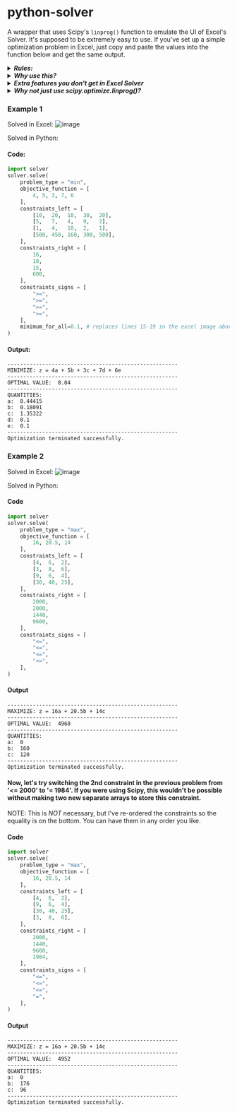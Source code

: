 # python-solver

A wrapper that uses Scipy's ```linprog()``` function to emulate the UI of Excel's Solver. It's supposed to be extremely easy to use. If you've set up a simple optimization problem in Excel, just copy and paste the values into the function below and get the same output.

<details>
  <summary><i><b>Rules:</b></i></summary>

- All matrix constraints must be able to be stated with a SUMPRODUCT() in Excel. Instead of passing the sumproduct cell as a constraint like you would in Excel, here you need to pass the constraint matrix itself (see ```constraints_left``` param below), and the function will take care of the math.
</details>

<details>
  <summary><i><b>Why use this?</b></i></summary>

- It's easy. Very easy. You can simply copy paste from excel into the function. You even get to use the "Make Unconstrained Variables Non-Negative" button, like you would in Excel.
</details>

<details>
  <summary><i><b>Extra features you don't get in Excel Solver</b></i></summary>
    
- With a single-integer assignment, you can set the ```minimum_for_all``` and/or ```maximum_for_all``` constraints to set an upper and/or lower bound for all the decision variables at once.
- You don't have to calculate objective function or matrix sumproduct constraints yourself.
- Objective function is set up and displayed for you in the output. Ex: ```MINIMIZE: z = 16a - 20.5b + 14c```.
- Choose from a variety of solve methods not offered in Excel.
</details>

<details>
  <summary><i><b>Why not just use scipy.optimize.linprog()?</b></i></summary>

- Scipy's ```linprog()``` is very hard to use if you're coming from Excel. It does NOT let you pick between maximize and minimize like you would in Excel, and it does not let you specify inequality signs (>= <=) for constraints. And, if you want to assert equalities as constraints, you have to pass them as a completely separate matrix/vector pair in the function. As a result, using scipy linprog() requires that you manipulate many of your values ahead of time in a way that makes your code impossible to read and interpret.
</details>


### Example 1
Solved in Excel:
![image](https://user-images.githubusercontent.com/90723578/148739017-b8ee6e72-5684-44d3-aaa0-9dc4d0f905eb.png)

Solved in Python:
#### Code:
```python
import solver
solver.solve(
    problem_type = "min",
    objective_function = [
        4, 5, 3, 7, 6
    ],
    constraints_left = [
        [10,  20,  10,  30,  20],
        [5,   7,   4,   9,   2],
        [1,   4,   10,  2,   1],
        [500, 450, 160, 300, 500],
    ],
    constraints_right = [
        16,
        10,
        15,
        600,
    ],
    constraints_signs = [
        ">=",
        ">=",
        ">=",
        ">=",
    ],
    minimum_for_all=0.1, # replaces lines 15-19 in the excel image above
)
```
#### Output:
```
------------------------------------------------------
MINIMIZE: z = 4a + 5b + 3c + 7d + 6e
------------------------------------------------------
OPTIMAL VALUE:  8.04
------------------------------------------------------
QUANTITIES:
a:  0.44415
b:  0.18091
c:  1.35322
d:  0.1
e:  0.1
------------------------------------------------------
Optimization terminated successfully.
```

### Example 2
Solved in Excel:
![image](https://user-images.githubusercontent.com/90723578/148739337-9335fa73-b1fd-42a5-b7ae-8c1c23382c0d.png)

Solved in Python:
#### Code
```python
import solver
solver.solve(
    problem_type = "max",
    objective_function = [
        16, 20.5, 14
    ],
    constraints_left = [
        [4,  6,  2],
        [3,  8,  6],
        [9,  6,  4],
        [30, 40, 25],
    ],
    constraints_right = [
        2000,
        2000,
        1440,
        9600,
    ],
    constraints_signs = [
        "<=",
        "<=",
        "<=",
        "<=",
    ],
)
```
#### Output
```
------------------------------------------------------
MAXIMIZE: z = 16a + 20.5b + 14c
------------------------------------------------------
OPTIMAL VALUE:  4960
------------------------------------------------------
QUANTITIES:
a:  0
b:  160
c:  120
------------------------------------------------------
Optimization terminated successfully.
```

#### Now, let's try switching the 2nd constraint in the previous problem from '<= 2000' to '= 1984'. If you were using Scipy, this wouldn't be possible without making two new separate arrays to store this constraint.

NOTE: This is _NOT_ necessary, but I've re-ordered the constraints so the equality is on the bottom. You can have them in any order you like.
#### Code
```python
import solver
solver.solve(
    problem_type = "max",
    objective_function = [
        16, 20.5, 14
    ],
    constraints_left = [
        [4,  6,  2],
        [9,  6,  4],
        [30, 40, 25],
        [3,  8,  6],
    ],
    constraints_right = [
        2000,
        1440,
        9600,
        1984,
    ],
    constraints_signs = [
        "<=",
        "<=",
        "<=",
        "=",
    ],
)
```
#### Output
```
------------------------------------------------------
MAXIMIZE: z = 16a + 20.5b + 14c
------------------------------------------------------
OPTIMAL VALUE:  4952
------------------------------------------------------
QUANTITIES:
a:  0
b:  176
c:  96
------------------------------------------------------
Optimization terminated successfully.
```

